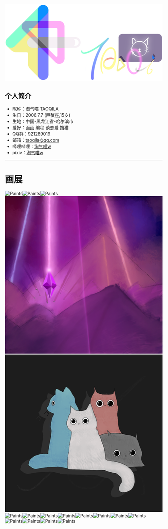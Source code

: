 ![Headimage](https://github.com/TAOQILA/taoqila.github.io/blob/images/all.png?raw=true/resize,p_1)
## 个人简介
- 昵称：淘气喵 TAOQILA
- 生日：2006.7.7 (巨蟹座,15岁)
- 生地：中国-黑龙江省-哈尔滨市
- 爱好：画画 编程 谈恋爱 撸猫
- QQ群：[921289019](https://jq.qq.com/?_wv=1027&k=0yhFgJKO)
- 邮箱：taoqila@qq.com
- 哔哩哔哩：[淘气喵w](https://space.bilibili.com/353586902)
- pixiv：[淘气喵w](https://www.pixiv.net/users/59091519)  
---
# 画展
![Paints](https://github.com/TAOQILA/taoqila.github.io/blob/Paints/paints%20(1).png?raw=true)![Paints](https://github.com/TAOQILA/taoqila.github.io/blob/Paints/paints%20(2).png?raw=true)![Paints](https://github.com/TAOQILA/taoqila.github.io/blob/Paints/paints%20(3).png?raw=true)![Paints](https://github.com/TAOQILA/taoqila.github.io/blob/Paints/paints%20(4).png?raw=true)![Paints](https://github.com/TAOQILA/taoqila.github.io/blob/Paints/paints%20(6).png?raw=true)![Paints](https://github.com/TAOQILA/taoqila.github.io/blob/Paints/paints%20(7).png?raw=true)![Paints](https://github.com/TAOQILA/taoqila.github.io/blob/Paints/paints%20(8).png?raw=true)![Paints](https://github.com/TAOQILA/taoqila.github.io/blob/Paints/paints%20(9).png?raw=true)![Paints](https://github.com/TAOQILA/taoqila.github.io/blob/Paints/paints%20(10).png?raw=true)![Paints](https://github.com/TAOQILA/taoqila.github.io/blob/Paints/paints%20(11).png?raw=true)![Paints](https://github.com/TAOQILA/taoqila.github.io/blob/Paints/paints%20(12).png?raw=true)![Paints](https://github.com/TAOQILA/taoqila.github.io/blob/Paints/paints%20(13).png?raw=true)![Paints](https://github.com/TAOQILA/taoqila.github.io/blob/Paints/paints%20(14).png?raw=true)![Paints](https://github.com/TAOQILA/taoqila.github.io/blob/Paints/paints%20(15).png?raw=true)![Paints](https://github.com/TAOQILA/taoqila.github.io/blob/Paints/paints%20(16).png?raw=true)![Paints](https://github.com/TAOQILA/taoqila.github.io/blob/Paints/paints%20(17).png?raw=true)![Paints](https://github.com/TAOQILA/taoqila.github.io/blob/Paints/paints%20(18).png?raw=true)
